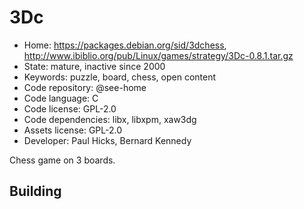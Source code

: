 # 3Dc

- Home: https://packages.debian.org/sid/3dchess, http://www.ibiblio.org/pub/Linux/games/strategy/3Dc-0.8.1.tar.gz
- State: mature, inactive since 2000
- Keywords: puzzle, board, chess, open content
- Code repository: @see-home
- Code language: C
- Code license: GPL-2.0
- Code dependencies: libx, libxpm, xaw3dg
- Assets license: GPL-2.0
- Developer: Paul Hicks, Bernard Kennedy

Chess game on 3 boards.

## Building
